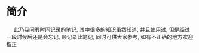# 简介

&nbsp;&nbsp;&nbsp;&nbsp;&nbsp;此乃我闲暇时间记录的笔记, 其中很多的知识虽然知道, 并且使用过, 但是经过一段时候后还是会忘记, 顾记录此笔记, 同时可供大家参考, 如有不正确的地方欢迎指正